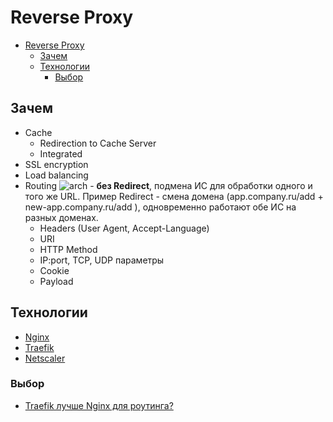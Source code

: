 # Reverse Proxy

- [Reverse Proxy](#reverse-proxy)
	- [Зачем](#зачем)
	- [Технологии](#технологии)
		- [Выбор](#выбор)

## Зачем

- Cache
	- Redirection to Cache Server
	- Integrated
- SSL encryption
- Load balancing
- Routing ![arch](https://docs.citrix.com/en-us/citrix-adc/media/csw-lbconfiguration.png) - __без Redirect__, подмена ИС для обработки одного и того же URL. Пример Redirect - смена домена (app.company.ru/add + new-app.company.ru/add ), одновременно работают обе ИС на разных доменах.
	- Headers (User Agent, Accept-Language)
	- URI
	- HTTP Method
	- IP:port, TCP, UDP параметры
	- Cookie
	- Payload

## Технологии

- [Nginx](../../technology/middleware/proxy/proxy.nginx.md)
- [Traefik](../../technology/middleware/proxy/router.traefik.md)
- [Netscaler](../../technology/middleware/proxy/proxy.netscaler.md)

### Выбор

- [Traefik лучше Nginx для роутинга?](https://s3rius.blog/traefik)
